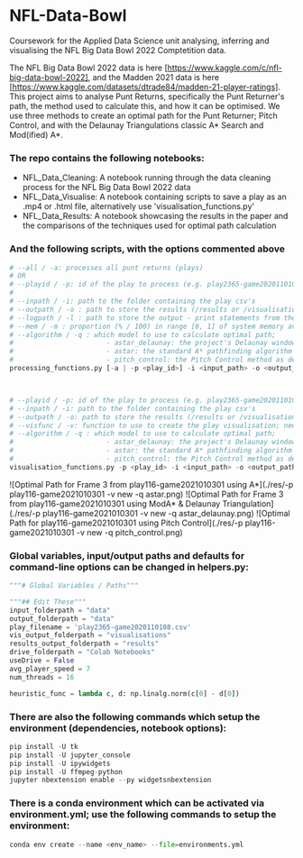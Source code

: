 # NFL-Data-Bowl

Coursework for the Applied Data Science unit analysing, inferring and visualising the NFL Big Data Bowl 2022 Comptetition data.

The NFL Big Data Bowl 2022 data is here [https://www.kaggle.com/c/nfl-big-data-bowl-2022], and the Madden 2021 data is here [https://www.kaggle.com/datasets/dtrade84/madden-21-player-ratings]. This project aims to analyse Punt Returns, specifically the
Punt Returner's path, the method used to calculate this, and how it can be optimised. 
We use three methods to create an optimal path for the Punt Returner; Pitch Control, and with the Delaunay Triangulations classic A* Search and Mod(ified) A*.

### The repo contains the following notebooks:

* NFL_Data_Cleaning: A notebook running through the data cleaning process for the NFL Big Data Bowl 2022 data
* NFL_Data_Visualise: A notebook containing scripts to save a play as an .mp4 or .html file, alternatively use 'visualisation_functions.py'
* NFL_Data_Results: A notebook showcasing the results in the paper and the comparisons of the techniques used for optimal path calculation

### And the following scripts, with the options commented above

```py
# --all / -a: processes all punt returns (plays)  
# OR 
# --playid / -p: id of the play to process (e.g. play2365-game2020110108)
#
# --inpath / -i: path to the folder containing the play csv's   
# --outpath / -o : path to store the results (/results or /visualisations)
# --logpath / -l : path to store the output - print statements from the logger
# --mem / -m : proportion (% / 100) in range [0, 1] of system memory available during processing (default=0.8=80%)
# --algorithm / -q : which model to use to calculate optimal path; 
#                       - astar_delaunay: the project's Delaunay window implementation of A* (default, False) 
#                       - astar: the standard A* pathfinding algorithm (True)
#                       - pitch_control: the Pitch Control method as described in the paper
processing_functions.py [-a | -p <play_id>] -i <input_path> -o <output_path> -l <logfile_full_filepath> -m <percentage_of_mem_usage_allowed> -q <algorithm_type>



# --playid / -p: id of the play to process (e.g. play2365-game2020110108)
# --inpath / -i: path to the folder containing the play csv's   
# --outpath / -o: path to store the results (/results or /visualisations)
# --visfunc / -v: function to use to create the play visualisation; new/old/funcanim
# --algorithm / -q : which model to use to calculate optimal path; 
#                       - astar_delaunay: the project's Delaunay window implementation of A* (default, False) 
#                       - astar: the standard A* pathfinding algorithm (True)
#                       - pitch_control: the Pitch Control method as described in the paper
visualisation_functions.py -p <play_id> -i <input_path> -o <output_path> -v <"new"/"old"/"funcanim"> -q <algorithm_type>
```

![Optimal Path for Frame 3 from play116-game2021010301 using A*](./res/-p play116-game2021010301 -v new -q astar.png)
![Optimal Path for Frame 3 from play116-game2021010301 using ModA* & Delaunay Triangulation](./res/-p play116-game2021010301 -v new -q astar_delaunay.png)
![Optimal Path for play116-game2021010301 using Pitch Control](./res/-p play116-game2021010301 -v new -q pitch_control.png)



### Global variables, input/output paths and defaults for command-line options can be changed in helpers.py:

```py
"""# Global Variables / Paths"""

"""## Edit These"""
input_folderpath = "data"
output_folderpath = "data"
play_filename = 'play2365-game2020110108.csv'
vis_output_folderpath = "visualisations"
results_output_folderpath = "results"
drive_folderpath = "Colab Notebooks"
useDrive = False
avg_player_speed = 7
num_threads = 16

heuristic_func = lambda c, d: np.linalg.norm(c[0] - d[0])
```

### There are also the following commands which setup the environment (dependencies, notebook options):

```py
pip install -U tk
pip install -U jupyter_console
pip install -U ipywidgets
pip install -U ffmpeg-python
jupyter nbextension enable --py widgetsnbextension
```

### There is a conda environment which can be activated via environment.yml; use the following commands to setup the environment:

```py
conda env create --name <env_name> --file=environments.yml
```
